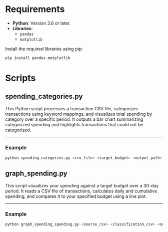 # Requirements

- **Python**: Version 3.6 or later.
- **Libraries**:
  - `pandas`
  - `matplotlib`

Install the required libraries using pip:

```bash
pip install pandas matplotlib
```

# Scripts

## spending_categories.py

This Python script processes a transaction CSV file, categorizes transactions using keyword mappings, and visualizes total spending by category over a specific period. It outputs a bar chart summarizing categorized spending and highlights transactions that could not be categorized.

---

### Example

```bash
python spending_categories.py <csv_file> <target_budget> <output_path>
```

## graph_spending.py

This script visualizes your spending against a target budget over a 30-day period. It reads a CSV file of transactions, calculates daily and cumulative spending, and compares it to your specified budget using a line plot.

---

### Example

```bash
python graph_spending_spending.py <source_csv> <classification_csv> <output_image>
```